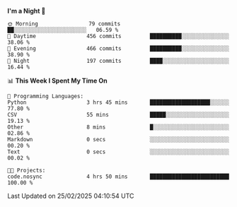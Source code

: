 <!--START_SECTION:waka-->
**I'm a Night 🦉** 

```text
🌞 Morning                79 commits          ██░░░░░░░░░░░░░░░░░░░░░░░   06.59 % 
🌆 Daytime                456 commits         ██████████░░░░░░░░░░░░░░░   38.06 % 
🌃 Evening                466 commits         ██████████░░░░░░░░░░░░░░░   38.90 % 
🌙 Night                  197 commits         ████░░░░░░░░░░░░░░░░░░░░░   16.44 % 
```


📊 **This Week I Spent My Time On** 

```text
💬 Programming Languages: 
Python                   3 hrs 45 mins       ███████████████████░░░░░░   77.80 % 
CSV                      55 mins             █████░░░░░░░░░░░░░░░░░░░░   19.13 % 
Other                    8 mins              █░░░░░░░░░░░░░░░░░░░░░░░░   02.86 % 
Markdown                 0 secs              ░░░░░░░░░░░░░░░░░░░░░░░░░   00.20 % 
Text                     0 secs              ░░░░░░░░░░░░░░░░░░░░░░░░░   00.02 % 

🐱‍💻 Projects: 
code.nosync              4 hrs 50 mins       █████████████████████████   100.00 % 
```


 Last Updated on 25/02/2025 04:10:54 UTC
<!--END_SECTION:waka-->
